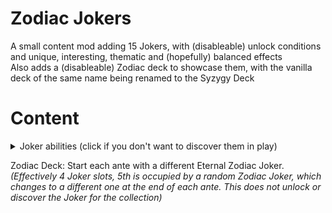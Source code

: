 # Zodiac Jokers

A small content mod adding 15 Jokers, with (disableable) unlock conditions and unique, interesting, thematic and (hopefully) balanced effects  
Also adds a (disableable) Zodiac deck to showcase them, with the vanilla deck of the same name being renamed to the Syzygy Deck

# Content

<details><summary>Joker abilities (click if you don't want to discover them in play)</summary>

♈︎ Aries: Earn no interest. At end of round, this Joker gains $2 of sell value per $1 of interest expected.  

♉︎ Taurus: This Joker gains 25 Chips per consecutive Blind beaten in 1 hand.  
*(Taurus resets when a blind is beaten with multiple hands used)*

♊︎ Gemini: After a plain consumable card is used, if you have no consumables, 1 in 2 chance to create a Negative copy. -1 consumable slot.  
*(Gemini cannot be triggered by card-creating cards like The Fool or The Emperor)*

♋︎ Cancer: Destroy 1 card from each discard and X1.5 required chips of Blind.

♌︎ Leo: This Joker gains X0.1 Mult each time a Joker lists a hand that the played hand contains.  
*(A Joker listing "Two Pair" won't count as listing "Pair" for played Pairs)*

♍︎ Virgo: X3 Mult, loses X0.15 Mult if the [rank] of [suit] is drawn to hand. Card changes every round.  
*(Virgo selects a random card from the player's deck)*

♎︎ Libra: X1 Mult per listed number if the numbers listed on Jokers on each side are balanced.  
*(Numbers are balanced if the sum of listed numbers on each side are equal. See in-game tooltip.  
&nbsp;ex. Joker | Libra | Trading Card: "+4" == "1" + "$3"  
&nbsp;"1", "+1", "X1", "$1" all evaluate as 1, while "-1" evaluates as -1)*

♏︎ Scorpio: Played cards change rank and suit after they are scored.

♐︎ Sagittarius: Copies ability of rightmost Joker. Jokers are shuffled and pinned at start of round.  
*(Sagittarius is always pinned to the leftmost position)*

♑︎ Capricorn: When any type of card is destroyed: 1 in 2 chance to bring it back, then 1 in 4 chance to create a copy. (Must have room. Removes Negative from copy)

♒︎ Aquarius: When Blind is selected, create 1 Spring Water. (Must have room)  
• Spring Water: When this Joker is created, it gets a random ability around a specific rank.  
*(Spring Water chooses a random rank from your deck)*

♓︎ Pisces: X1 Mult. May appear multiple times, copies merge into one Joker.  
*(Showman doubles the chance of Pisces appearing)*

⛎︎ Ophiuchus: Gives X1.5 Mult when Mult is added.

oɹ Cetus: Gains 1 Mult per $1 lost. Cost raises every 10 Mult.  
*(Cost raises by 1 each time)*

</details>

Zodiac Deck: Start each ante with a different Eternal Zodiac Joker.  
*(Effectively 4 Joker slots, 5th is occupied by a random Zodiac Joker, which changes to a different one at the end of each ante. This does not unlock or discover the Joker for the collection)*